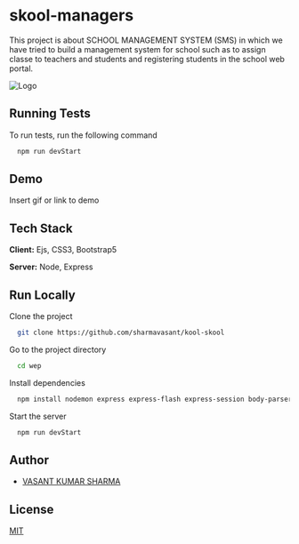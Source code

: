 
# skool-managers

This project is about SCHOOL MANAGEMENT SYSTEM (SMS) in which we have tried to build a management system for school such as to assign classe to teachers and students and registering students in the school web portal.


![Logo](https://github.com/harsh-9389/wep/blob/master/views/INNOVATORS.jpg)


## Running Tests

To run tests, run the following command

```bash
  npm run devStart
```


## Demo

Insert gif or link to demo


## Tech Stack

**Client:** Ejs, CSS3, Bootstrap5

**Server:** Node, Express


## Run Locally

Clone the project

```bash
  git clone https://github.com/sharmavasant/kool-skool
```

Go to the project directory

```bash
  cd wep
```

Install dependencies

```bash
  npm install nodemon express express-flash express-session body-parser passport 
```

Start the server

```bash
  npm run devStart
```


## Author

- [VASANT KUMAR SHARMA](https://github.com/sharmavasant)

## License

[MIT](https://choosealicense.com/licenses/mit/)

